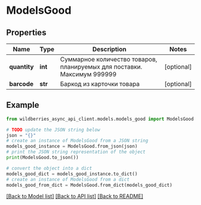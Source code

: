 # ModelsGood


## Properties

Name | Type | Description | Notes
------------ | ------------- | ------------- | -------------
**quantity** | **int** | Суммарное количество товаров, планируемых для поставки. Максимум 999999  | [optional] 
**barcode** | **str** | Баркод из карточки товара | [optional] 

## Example

```python
from wildberries_async_api_client.models.models_good import ModelsGood

# TODO update the JSON string below
json = "{}"
# create an instance of ModelsGood from a JSON string
models_good_instance = ModelsGood.from_json(json)
# print the JSON string representation of the object
print(ModelsGood.to_json())

# convert the object into a dict
models_good_dict = models_good_instance.to_dict()
# create an instance of ModelsGood from a dict
models_good_from_dict = ModelsGood.from_dict(models_good_dict)
```
[[Back to Model list]](../README.md#documentation-for-models) [[Back to API list]](../README.md#documentation-for-api-endpoints) [[Back to README]](../README.md)


